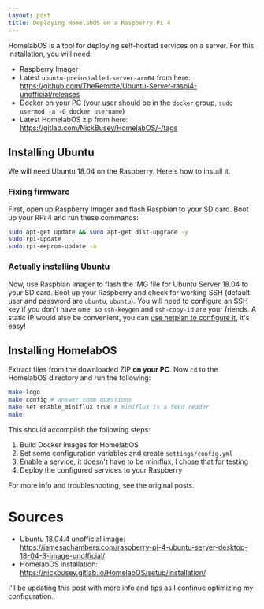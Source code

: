 ```yaml
---
layout: post
title: Deploying HomelabOS on a Raspberry Pi 4
---
```


HomelabOS is a tool for deploying self-hosted services on a server. For this installation, you will need:

- Raspberry Imager
- Latest `ubuntu-preinstalled-server-arm64` from here: https://github.com/TheRemote/Ubuntu-Server-raspi4-unofficial/releases
- Docker on your PC (your user should be in the `docker` group, `sudo usermod -a -G docker username`)
- Latest HomelabOS zip from here: https://gitlab.com/NickBusey/HomelabOS/-/tags

## Installing Ubuntu

We will need Ubuntu 18.04 on the Raspberry. Here's how to install it.

### Fixing firmware

First, open up Raspberry Imager and flash Raspbian to your SD card. Boot up your RPi 4 and run these commands:

```bash
sudo apt-get update && sudo apt-get dist-upgrade -y
sudo rpi-update
sudo rpi-eeprom-update -a
```

### Actually installing Ubuntu

Now, use Raspbian Imager to flash the IMG file for Ubuntu Server 18.04 to your SD card. Boot up your Raspberry and check for working SSH (default user and password are `ubuntu`, `ubuntu`). You will need to configure an SSH key if you don't have one, so `ssh-keygen` and `ssh-copy-id` are your friends. A static IP would also be convenient, you can [use netplan to configure it](https://linuxize.com/post/how-to-configure-static-ip-address-on-ubuntu-18-04/), it's easy!

## Installing HomelabOS

Extract files from the downloaded ZIP **on your PC**. Now `cd` to the HomelabOS directory and run the following:

```bash
make logo
make config # answer some questions
make set enable_miniflux true # miniflux is a feed reader
make
```

This should accomplish the following steps:

1. Build Docker images for HomelabOS
2. Set some configuration variables and create `settings/config.yml`
3. Enable a service, it doesn't have to be miniflux, I chose that for testing
4. Deploy the configured services to your Raspberry

For more info and troubleshooting, see the original posts.

# Sources

- Ubuntu 18.04.4 unofficial image: https://jamesachambers.com/raspberry-pi-4-ubuntu-server-desktop-18-04-3-image-unofficial/
- HomelabOS installation: https://nickbusey.gitlab.io/HomelabOS/setup/installation/

I'll be updating this post with more info and tips as I continue optimizing my configuration.